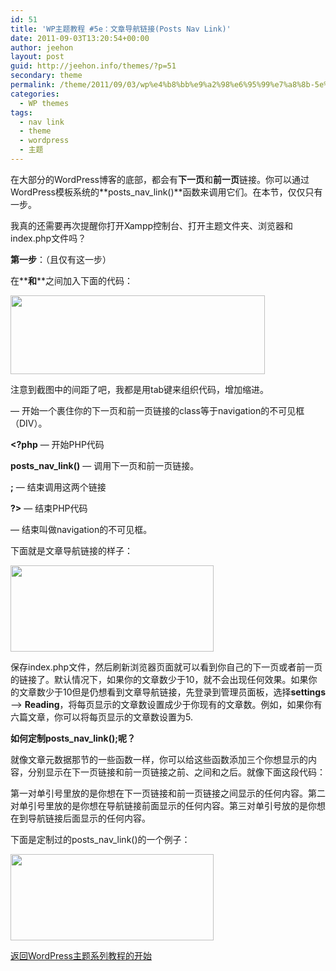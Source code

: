 ```yaml
---
id: 51
title: 'WP主题教程 #5e：文章导航链接(Posts Nav Link)'
date: 2011-09-03T13:20:54+00:00
author: jeehon
layout: post
guid: http://jeehon.info/themes/?p=51
secondary: theme
permalink: /theme/2011/09/03/wp%e4%b8%bb%e9%a2%98%e6%95%99%e7%a8%8b-5e%ef%bc%9a%e6%96%87%e7%ab%a0%e5%af%bc%e8%88%aa%e9%93%be%e6%8e%a5posts-nav-link/
categories:
  - WP themes
tags:
  - nav link
  - theme
  - wordpress
  - 主题
---
```

在大部分的WordPress博客的底部，都会有**下一页**和**前一页**链接。你可以通过WordPress模板系统的**posts\_nav\_link()**函数来调用它们。在本节，仅仅只有一步。

我真的还需要再次提醒你打开Xampp控制台、打开主题文件夹、浏览器和index.php文件吗？

**第一步**：（且仅有这一步）

在**<?php endwhile; ?>**和**<?php else : ?>**之间加入下面的代码：
  
<strong style="margin-left:2em;"><div class=”navigation”></strong>
  
<strong style="margin-left:2em;"><?php posts_nav_link(); ?></strong>
  
<strong style="margin-left:2em;"></div></strong>
  
[<img src="http://jeehon.info/log/files/2011/08/postsnavlink.gif" alt="" title="postsnavlink" width="407" height="126" class="aligncenter size-full wp-image-782" />](http://jeehon.info/log/files/2011/08/postsnavlink.gif)
  
注意到截图中的间距了吧，我都是用tab键来组织代码，增加缩进。

**<div class=”navigation”>** &#8212; 开始一个裹住你的下一页和前一页链接的class等于navigation的不可见框（DIV）。

**<?php** &#8212; 开始PHP代码

**posts\_nav\_link()** &#8212; 调用下一页和前一页链接。

**;** &#8212; 结束调用这两个链接

**?>** &#8212; 结束PHP代码

**</div>** &#8212; 结束叫做navigation的不可见框。

下面就是文章导航链接的样子：
  
[<img src="http://jeehon.info/log/files/2011/08/nextpage.gif" alt="" title="nextpage" width="325" height="138" class="aligncenter size-full wp-image-783" />](http://jeehon.info/log/files/2011/08/nextpage.gif)
  
保存index.php文件，然后刷新浏览器页面就可以看到你自己的下一页或者前一页的链接了。默认情况下，如果你的文章数少于10，就不会出现任何效果。如果你的文章数少于10但是仍想看到文章导航链接，先登录到管理员面板，选择**settings** &#8211;> **Reading**，将每页显示的文章数设置成少于你现有的文章数。例如，如果你有六篇文章，你可以将每页显示的文章数设置为5.

**如何定制posts\_nav\_link();呢？**

就像文章元数据那节的一些函数一样，你可以给这些函数添加三个你想显示的内容，分别显示在下一页链接和前一页链接之前、之间和之后。就像下面这段代码：
  
**<?php posts\_nav\_link(‘in between’,&#8217;before’,&#8217;after’); ?>**
  
第一对单引号里放的是你想在下一页链接和前一页链接之间显示的任何内容。第二对单引号里放的是你想在导航链接前面显示的任何内容。第三对单引号放的是你想在到导航链接后面显示的任何内容。

下面是定制过的posts\_nav\_link()的一个例子：
  
[<img src="http://jeehon.info/log/files/2011/08/postnavlink-example-1.gif" alt="" title="postnavlink-example-1" width="325" height="138" class="aligncenter size-full wp-image-784" />](http://jeehon.info/log/files/2011/08/postnavlink-example-1.gif)

[返回WordPress主题系列教程的开始](http://jeehon.info/themes/)